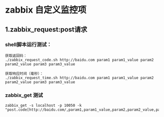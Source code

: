 # zabbix 自定义监控项

## 1.zabbix_request:post请求
### shell脚本运行测试：
````
获取返回码：
./zabbix_request_code.sh http://baidu.com param1 param1_value param2 param2_value param3 param3_value

获取响应时间（毫秒）：
./zabbix_request_time.sh http://baidu.com param1 param1_value param2 param2_value param3 param3_value
````


### zabbix_get 测试
    zabbix_get -s localhost -p 10050 -k "post.code[http://baidu.com/,param1,param1_value,param2,param2_value,param3,param3_value]"
    